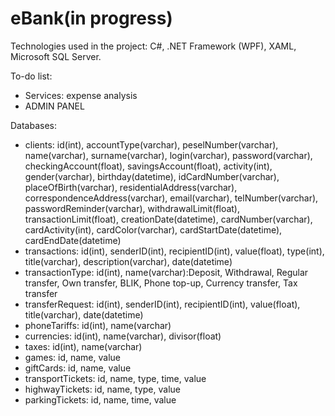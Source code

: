 # eBank(in progress)

Technologies used in the project: C#, .NET Framework (WPF), XAML, Microsoft SQL Server.

To-do list:
- Services: expense analysis
- ADMIN PANEL

Databases:
- clients: id(int), accountType(varchar), peselNumber(varchar), name(varchar), surname(varchar), login(varchar), password(varchar), checkingAccount(float), savingsAccount(float), activity(int), gender(varchar), birthday(datetime), idCardNumber(varchar), placeOfBirth(varchar), residentialAddress(varchar), correspondenceAddress(varchar), email(varchar), telNumber(varchar), passwordReminder(varchar), withdrawalLimit(float), transactionLimit(float), creationDate(datetime), cardNumber(varchar), cardActivity(int), cardColor(varchar), cardStartDate(datetime), cardEndDate(datetime)
- transactions: id(int), senderID(int), recipientID(int), value(float), type(int), title(varchar), description(varchar), date(datetime)
- transactionType: id(int), name(varchar):Deposit, Withdrawal, Regular transfer, Own transfer, BLIK, Phone top-up, Currency transfer, Tax transfer
- transferRequest: id(int), senderID(int), recipientID(int), value(float), title(varchar), date(datetime)
- phoneTariffs: id(int), name(varchar)
- currencies: id(int), name(varchar), divisor(float)
- taxes: id(int), name(varchar)
- games: id, name, value
- giftCards: id, name, value
- transportTickets: id, name, type, time, value
- highwayTickets: id, name, type, value
- parkingTickets: id, name, time, value
